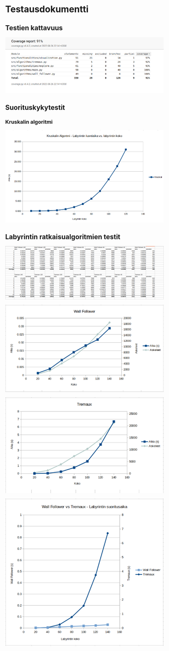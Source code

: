 # Testausdokumentti

## Testien kattavuus

![](./pictures/test_pictures/coverage_3.png)


## Suorituskykytestit

### Kruskalin algoritmi

![](./pictures/kruskal_aika.png)

## Labyrintin ratkaisualgoritmien testit

![](./pictures/test_pictures/result_chart.png)


![](./pictures/test_pictures/wall_follower_chart.png)


![](./pictures/test_pictures/tremaux_chart.png)

![](./pictures/test_pictures/versus_chart.png)
